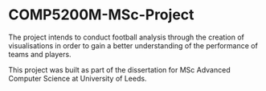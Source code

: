 # COMP5200M-MSc-Project
The project intends to conduct football analysis through the creation of visualisations in order to gain a better understanding of the performance of teams and players.


This project was built as part of the dissertation for MSc Advanced Computer Science at University of Leeds.
